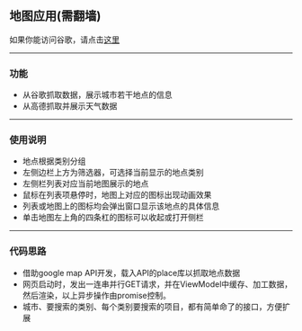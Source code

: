 ## 地图应用(需翻墙)

如果你能访问谷歌，请点击[这里](https://stillwatersignedalready.github.io/uda-map-app/)

---

### 功能
- 从谷歌抓取数据，展示城市若干地点的信息
- 从高德抓取并展示天气数据

---

### 使用说明
- 地点根据类别分组
- 左侧边栏上方为筛选器，可选择当前显示的地点类别
- 左侧栏列表对应当前地图展示的地点
- 鼠标在列表项悬停时，地图上对应的图标出现动画效果
- 列表或地图上的图标均会弹出窗口显示该地点的具体信息
- 单击地图左上角的四条杠的图标可以收起或打开侧栏

---

### 代码思路
- 借助google map API开发，载入API的place库以抓取地点数据
- 网页启动时，发出一连串并行GET请求，并在ViewModel中缓存、加工数据，然后渲染，以上异步操作由promise控制。
- 城市、要搜索的类别、每个类别要搜索的项目，都有简单命了的接口，方便扩展